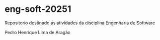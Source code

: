 # eng-soft-20251
Repositorio destinado as atividades da disciplina Engenharia de Software


Pedro Henrique Lima de Aragão